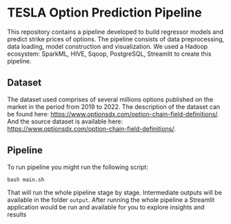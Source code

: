 # TESLA Option Prediction Pipeline

This repository contains a pipeline developed to build regressor models and predict strike prices of options. The pipeline consists of data preprocessing, data loading, model construction and visualization. We used a Hadoop ecosystem: SparkML, HIVE, Sqoop, PostgreSQL, Streamlit to create this pipeline. 

## Dataset

The dataset used comprises of several millions options published on the market in the period from 2019 to 2022. The description of the dataset can be found here: https://www.optionsdx.com/option-chain-field-definitions/. And the source dataset is available here: https://www.optionsdx.com/option-chain-field-definitions/.

## Pipeline

To run pipeline you might run the following script:

```
bash main.sh
```

That will run the whole pipeline stage by stage. Intermediate outputs will be available in the folder `output`. After running the whole pipeline a Streamlit application would be run and available for you to explore insights and results

